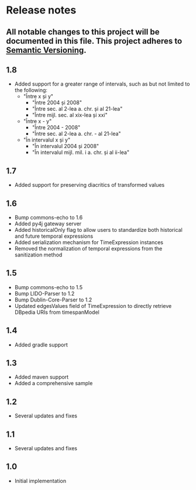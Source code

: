 # Release notes
All notable changes to this project will be documented in this file.
This project adheres to [Semantic Versioning](http://semver.org/).
---

## 1.8
- Added support for a greater range of intervals, such as but not limited to the following:
  - "Între x și y"
    - "Între 2004 și 2008"
    - "Între sec. al 2-lea a. chr. și al 21-lea"
    - "Între mijl. sec. al xix-lea și xxi"
  - "Între x - y"
    - "Între 2004 - 2008"
    - "Între sec. al 2-lea a. chr. - al 21-lea"
  - "În intervalul x și y"
    - "În intervalul 2004 și 2008"
    - "În intervalul mijl. mil. i a. chr. și al ii-lea"

## 1.7
- Added support for preserving diacritics of transformed values

## 1.6
- Bump commons-echo to 1.6
- Added py4j gateway server
- Added historicalOnly flag to allow users to standardize both historical and future temporal expressions
- Added serialization mechanism for TimeExpression instances
- Removed the normalization of temporal expressions from the sanitization method

## 1.5
- Bump commons-echo to 1.5
- Bump LIDO-Parser to 1.2
- Bump Dublin-Core-Parser to 1.2
- Updated edgesValues field of TimeExpression to directly retrieve DBpedia URIs from timespanModel

## 1.4
- Added gradle support

## 1.3
- Added maven support
- Added a comprehensive sample

## 1.2
- Several updates and fixes

## 1.1
- Several updates and fixes

## 1.0
- Initial implementation